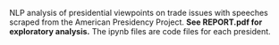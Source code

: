 NLP analysis of presidential viewpoints on trade issues with speeches scraped from the American Presidency Project.
**See REPORT.pdf for exploratory analysis.**
The ipynb files are code files for each president.

